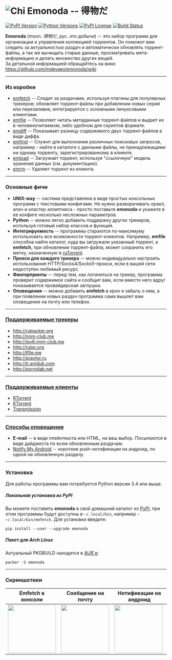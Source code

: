 ![Chi](https://raw.githubusercontent.com/wiki/mdevaev/emonoda/chi.png) Emonoda -- 得物だ
=======

[![PyPI Version](https://img.shields.io/pypi/v/emonoda.svg)](https://pypi.python.org/pypi/emonoda/)
[![Python Versions](https://img.shields.io/pypi/pyversions/emonoda.svg)](https://pypi.python.org/pypi/emonoda/)
[![PyPI License](https://img.shields.io/pypi/l/emonoda.svg)](https://pypi.python.org/pypi/emonoda/)
[![Build Status](https://img.shields.io/travis/mdevaev/emonoda.svg)](https://travis-ci.org/mdevaev/emonoda)

**Emonoda** (moon. _得物だ_, рус. _это добыча_) -- это набор программ для организации и управления коллекцией торрентов. Он поможет вам следить за актуальностью раздач и автоматически обновлять торрент-файлы, а так же вычищать старые данные, просматривать мета-информацию и делать множество других вещей.  
За детальной информацией обращайтесь на вики: https://github.com/mdevaev/emonoda/wiki  

***

### Из коробки ###
* [emfetch](https://github.com/mdevaev/emonoda/wiki/emfetch) -- Следит за раздачами, используя плагины для популярных трекеров; обновляет торрент-файлы при добавлении новых серий или перезаливке; интегрируется с основными линуксовыми клиентами.
* [emfile](https://github.com/mdevaev/emonoda/wiki/emfile) -- Позволяет читать метаданные торрент-файлов и выдает их в человекочитаемом, либо удобном для скриптов формате.
* [emdiff](https://github.com/mdevaev/emonoda/wiki/emdiff) -- Показывает разницу содержимого двух торрент-файлов в виде диффа.
* [emfind](https://github.com/mdevaev/emonoda/wiki/emfind) -- Служит для выполнения различных поисковых запросов, например - найти в каталоге с данными файлы, не принадлежащими ни одному торренту, зарегистрированному в клиенте.
* [emload](https://github.com/mdevaev/emonoda/wiki/emload) -- Загружает торрент, используя "ссылочную" модель хранения данных (см. документацию).
* [emrm](https://github.com/mdevaev/emonoda/wiki/emrm) -- Удаляет торрент из клиента.

***

### Основные фичи ###
* **UNIX-way** -- система представлена в виде простых консольных программ с текстовыми конфигами. Не нужно разворачивать оракл, апач и кластер эллиптикса - просто поставьте **emonoda** и укажите в ее конфиге несколько несложных параметров.
* **Python** -- можно легко добавить поддержку других трекеров, используя готовый набор классов и функций.
* **Интегрируемость** -- программы стараются по-максимуму использовать все возможности торрент-клиентов. Например, **emfile** способна найти каталог, куда вы загружали указанный торрент, а **emfetch**, при обновлении торрент-файла, может сохранить его метку, назначенную в [ruTorrent](https://github.com/Novik/ruTorrent).
* **Прокси для каждого трекера** -- можно индивидуально настроить использование HTTP/Socks4/Socks5-прокси, если в вашей сети недоступен любимый ресурс.
* **Фингерпринты** -- перед тем, как логиниться на трекер, программа проверит содержимое сайта и сообщит вам, если вместо него вдруг показывается провайдерская заглушка.
* **Оповещения** -- можно добавить **emfetch** в крон и забыть о нем, а при появлении новых раздач программа сама вышлет вам оповещение на почту или телефон.

***

### [Поддерживаемые трекеры](https://github.com/mdevaev/emonoda/wiki/fetchers) ###
* http://rutracker.org
* http://nnm-club.me
* http://ipv6.nnm-club.me
* http://rutor.org
* http://tfile.me
* http://pravtor.ru
* http://tr.anidub.com
* http://pornolab.net

***

### [Поддерживаемые клиенты](https://github.com/mdevaev/emonoda/wiki/clients) ###
* [RTorrent](http://rakshasa.github.io/rtorrent/)
* [KTorrent](http://ktorrent.pwsp.net/)
* [Transmission](http://www.transmissionbt.com/)

***

### [Способы оповещения](https://github.com/mdevaev/emonoda/wiki/confetti) ###
* **E-mail** -- в виде плейнтекста или HTML, на ваш выбор. Посылаются в виде дайджеста по всем обновленным раздачам.
* [Notify My Android](http://notifymyandroid.com/) -- короткие push-нотификации на андроид, по одной на обновленную раздачу.

***

### Установка ###
Для работы программы вам потребуется Python версии 3.4 или выше.

##### Локальная установка из PyPI ####
Вы можете поставить **emonoda** в свой домашний каталог из [PyPI](https://pypi.python.org/pypi/emonoda), при этом программы будут доступны в `~/.local/bin`, например - `~/.local/bin/emfetch`. Для установки введите:
```
pip install --user --upgrade emonoda
```
##### Пакет для Arch Linux ####
Актуальный PKGBUILD находится в [AUR`е](https://aur4.archlinux.org/packages/emonoda/):
```
packer -S emonoda
```

***

### Скриншотики ###

| Emfetch в консоли | Сообщение на почту | Нотификации на андроид |
|-------------------|--------------------|------------------------|
| <img src=https://raw.githubusercontent.com/wiki/mdevaev/emonoda/emfetch.png height=150> | <img src=https://raw.githubusercontent.com/wiki/mdevaev/emonoda/email.png height=150> | <img src=https://raw.githubusercontent.com/wiki/mdevaev/emonoda/android.png height=150> |
